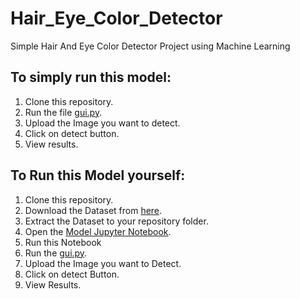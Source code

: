 # Hair_Eye_Color_Detector
Simple Hair And Eye Color Detector Project using Machine Learning

## To simply run this model:
1. Clone this repository.
2. Run the file [gui.py](https://github.com/natarajaiml/NullClass-Assignment-Project/blob/main/Eye%20Color%20Detector/gui.py).
3. Upload the Image you want to detect.
4. Click on detect button.
5. View results.

## To Run this Model yourself:
1. Clone this repository.
2. Download the Dataset from [here](https://www.kaggle.com/datasets/davidjfisher/illinois-doc-labeled-faces-dataset?select=person.csv).
3. Extract the Dataset to your repository folder.
4. Open the [Model Jupyter Notebook](https://github.com/praju1321/Hair_Eye_Color_Detector/blob/main/model.ipynb).
5. Run this Notebook
6. Run the [gui.py](https://github.com/natarajaiml/NullClass-Assignment-Project/blob/main/Eye%20Color%20Detector/gui.py).
7. Upload the Image you want to Detect.
8. Click on detect Button.
9. View Results.

